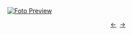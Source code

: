[![Foto Preview](preview/n638.avif)](https://20essentials.github.io/project-000-638)

<div align="center" style="display: flex; justify-content: center;">
  <a  href="https://github.com/20essentials/project-000-637" target="_blank">&#8592;</a>
  &nbsp;&nbsp;
  <a  href="https://github.com/20essentials/project-000-639" target="_blank">&#8594;</a>
</div>
